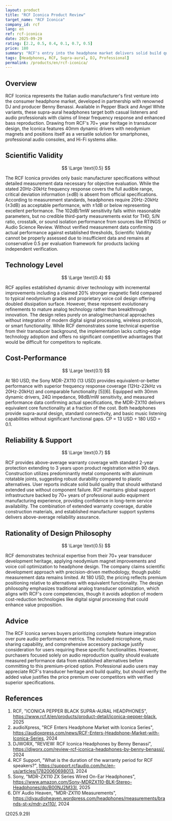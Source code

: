 ```yaml
---
layout: product
title: "RCF Iconica Product Review"
target_name: "RCF Iconica"
company_id: rcf
lang: en
ref: rcf-iconica
date: 2025-09-29
rating: [2.2, 0.5, 0.4, 0.1, 0.7, 0.5]
price: 180
summary: "RCF's entry into the headphone market delivers solid build quality and extended warranty coverage, but lacks transparent measurement data and competitive pricing against established alternatives."
tags: [Headphones, RCF, Supra-aural, DJ, Professional]
permalink: /products/en/rcf-iconica/
---
```


## Overview

RCF Iconica represents the Italian audio manufacturer's first venture into the consumer headphone market, developed in partnership with renowned DJ and producer Benny Benassi. Available in Pepper Black and Angel White variants, these supra-aural headphones target both casual listeners and audio professionals with claims of linear frequency response and enhanced bass reproduction. Drawing from RCF's 70+ year heritage in transducer design, the Iconica features 40mm dynamic drivers with neodymium magnets and positions itself as a versatile solution for smartphones, professional audio consoles, and Hi-Fi systems alike.

## Scientific Validity

$$ \Large \text{0.5} $$

The RCF Iconica provides only basic manufacturer specifications without detailed measurement data necessary for objective evaluation. While the stated 20Hz-20kHz frequency response covers the full audible range, critical deviation information (±dB) is absent from official specifications. According to measurement standards, headphones require 20Hz-20kHz (±3dB) as acceptable performance, with ±1dB or below representing excellent performance. The 102dB/1mW sensitivity falls within reasonable parameters, but no credible third-party measurements exist for THD, S/N ratio, crosstalk, or sound isolation performance from sources like RTINGS or Audio Science Review. Without verified measurement data confirming actual performance against established thresholds, Scientific Validity cannot be properly assessed due to insufficient data and remains at conservative 0.5 per evaluation framework for products lacking independent verification.

## Technology Level

$$ \Large \text{0.4} $$

RCF applies established dynamic driver technology with incremental improvements including a claimed 20% stronger magnetic field compared to typical neodymium grades and proprietary voice coil design offering doubled dissipation surface. However, these represent evolutionary refinements to mature analog technology rather than breakthrough innovation. The design relies purely on analog/mechanical approaches without integration of modern digital signal processing, wireless protocols, or smart functionality. While RCF demonstrates some technical expertise from their transducer background, the implementation lacks cutting-edge technology adoption and offers no significant competitive advantages that would be difficult for competitors to replicate.

## Cost-Performance

$$ \Large \text{0.1} $$

At 180 USD, the Sony MDR-ZX110 (13 USD) provides equivalent-or-better performance with superior frequency response coverage (12Hz-22kHz vs 20Hz-20kHz) and comparable functionality [5][6]. Equipped with 30mm dynamic drivers, 24Ω impedance, 98dB/mW sensitivity, and measured performance data confirming actual specifications, the MDR-ZX110 delivers equivalent core functionality at a fraction of the cost. Both headphones provide supra-aural design, standard connectivity, and basic music listening capabilities without significant functional gaps. CP = 13 USD ÷ 180 USD = 0.1.

## Reliability & Support

$$ \Large \text{0.7} $$

RCF provides above-average warranty coverage with standard 2-year protection extending to 3 years upon product registration within 90 days. Construction utilizes predominantly metal components with aluminum rotatable joints, suggesting robust durability compared to plastic alternatives. User reports indicate solid build quality that should withstand extended use without component failure. RCF maintains global support infrastructure backed by 70+ years of professional audio equipment manufacturing experience, providing confidence in long-term service availability. The combination of extended warranty coverage, durable construction materials, and established manufacturer support systems delivers above-average reliability assurance.

## Rationality of Design Philosophy

$$ \Large \text{0.5} $$

RCF demonstrates technical expertise from their 70+ year transducer development heritage, applying neodymium magnet improvements and voice coil optimization to headphone design. The company claims scientific development approach with precision-driven methodology, though public measurement data remains limited. At 180 USD, the pricing reflects premium positioning relative to alternatives with equivalent functionality. The design philosophy emphasizes traditional analog transducer optimization, which aligns with RCF's core competencies, though it avoids adoption of modern cost-reduction technologies like digital signal processing that could enhance value proposition.

## Advice

The RCF Iconica serves buyers prioritizing complete feature integration over pure audio performance metrics. The included microphone, music sharing capability, and comprehensive accessory package justify consideration for users requiring these specific functionalities. However, purchasers focused solely on audio reproduction quality should evaluate measured performance data from established alternatives before committing to this premium-priced option. Professional audio users may appreciate RCF's transducer heritage and build quality, but should verify the added value justifies the price premium over competitors with verified superior specifications.

## References

1. RCF, "ICONICA PEPPER BLACK SUPRA-AURAL HEADPHONES", https://www.rcf.it/en/products/product-detail/iconica-pepper-black, 2025
2. audioXpress, "RCF Enters Headphone Market with Iconica Series", https://audioxpress.com/news/RCF-Enters-Headphone-Market-with-Iconica-Series, 2024
3. DJWORX, "REVIEW: RCF Iconica Headphones by Benny Benassi", https://djworx.com/review-rcf-iconica-headphones-by-benny-benassi/, 2024
4. RCF Support, "What is the duration of the warranty period for RCF speakers?", https://support.rcfaudio.com/hc/en-us/articles/17820060698013, 2024
5. Sony, "MDR-ZX110 ZX Series Wired On-Ear Headphones", https://www.amazon.com/Sony-MDRZX110-BLK-Stereo-Headphones/dp/B00NJ2M33I, 2025
6. DIY Audio Heaven, "MDR-ZX110 Measurements", https://diyaudioheaven.wordpress.com/headphones/measurements/brands-st-x/mdr-zx110/, 2024

(2025.9.29)